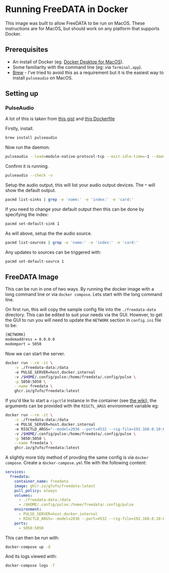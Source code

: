 # Running FreeDATA in Docker

This image was built to allow FreeDATA to be run on MacOS. These instructions are for MacOS, but should work on any platform that supports Docker.

## Prerequisites

* An install of Docker (eg. [Docker Desktop for MacOS](https://docs.docker.com/desktop/setup/install/mac-install/)).
* Some familiarity with the command line (eg: via `Terminal.app`).
* [Brew](https://brew.sh/) - I've tried to avoid this as a requirement but it is the easiest way to install `pulseaudio` on MacOS.

## Setting up

### PulseAudio

A lot of this is taken from [this gist](https://gist.github.com/seongyongkim/b7d630a03e74c7ab1c6b53473b592712) and [this Dockerfile](https://github.com/KEINOS/Dockerfile_of_Speaker-Test-for-MacHost/blob/master/Dockerfile)

Firstly, install.

```bash
brew install pulseaudio
```

Now run the daemon.
```bash
pulseaudio --load=module-native-protocol-tcp --exit-idle-time=-1 --daemon
```

Confirm it is running.
```bash
pulseaudio --check -v
```

Setup the audio output, this will list your audio output devices. The `*` will show the default output.
```bash
pacmd list-sinks | grep -e 'name:' -e 'index:' -e 'card:'
```

If you need to change your default output then this can be done by specifying the index:
```bash
pacmd set-default-sink 1
```

As will above, setup the the audio source.
```bash
pacmd list-sources | grep -e 'name:' -e 'index:' -e 'card:'
```

Any updates to sources can be triggered with:
```bash
pacmd set-default-source 1
```

## FreeDATA Image

This can be run in one of two ways. By running the docker image with a long command line or via `docker compose`. Lets start with the long command line.

On first run, this will copy the sample config file into the `./freedata-data` directory. This can be edited to suit your needs via the GUI. However, to get the GUI to run you will need to update the `NETWORK` section in `config.ini` file to be:

```bash
[NETWORK]
modemaddress = 0.0.0.0
modemport = 5050
```

Now we can start the server.

```bash
docker run --rm -it \
    -v ./freedata-data:/data
    -e PULSE_SERVER=host.docker.internal
    -v /$HOME/.config/pulse:/home/freedata/.config/pulse \
    -p 5050:5050 \
    --name freedata \
    ghcr.io/g7ufo/freedata:latest
```

If you'd like to start a `rigctld` instance in the container (see [the wiki](https://wiki.freedata.app/en/usage/radio-control#hamlib-rigctld-commands)), the arguments can be provided with the `RIGCTL_ARGS` environment variable eg:

```bash
docker run --rm -it \
    -v ./freedata-data:/data
    -e PULSE_SERVER=host.docker.internal
    -e RIGCTLD_ARGS="--model=2036 --port=4532 --rig-file=192.168.0.10:6701"
    -v /$HOME/.config/pulse:/home/freedata/.config/pulse \
    -p 5050:5050 \
    --name freedata \
    ghcr.io/g7ufo/freedata:latest
```

A slightly more tidy method of provding the same config is via `docker compose`. Create a `docker-compose.yml` file with the following content:

```yaml
services:
  freedata:
    container_name: freedata
    image: ghcr.io/g7ufo/freedata:latest
    pull_policy: always
    volumes:
      - ./freedata-data:/data
      - /$HOME/.config/pulse:/home/freedata/.config/pulse
    environment:
      - PULSE_SERVER=host.docker.internal
      - RIGCTLD_ARGS=--model=2036 --port=4532 --rig-file=192.168.0.10:6701
    ports:
      - 5050:5050
```

This can then be run with:

```bash
docker-compose up -d
```

And its logs viewed with:

```bash
docker-compose logs -f
```
